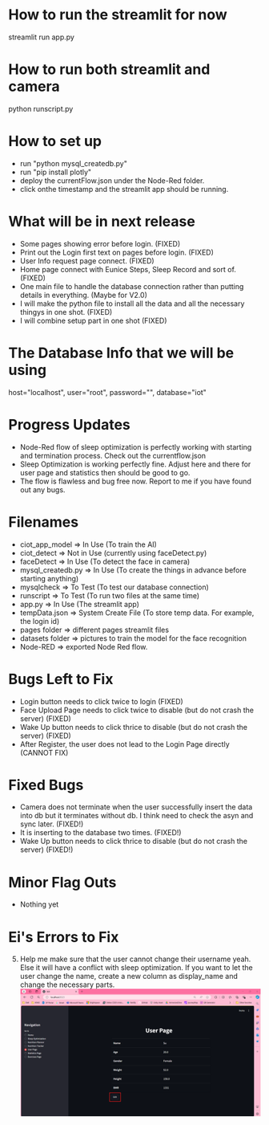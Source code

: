 # How to run the streamlit for now

streamlit run app.py

# How to run both streamlit and camera

python runscript.py

# How to set up

- run "python mysql_createdb.py"
- run "pip install plotly"
- deploy the currentFlow.json under the Node-Red folder.
- click onthe timestamp and the streamlit app should be running.

# What will be in next release

- Some pages showing error before login. (FIXED)
- Print out the Login first text on pages before login. (FIXED)
- User Info request page connect. (FIXED)
- Home page connect with Eunice Steps, Sleep Record and sort of. (FIXED)
- One main file to handle the database connection rather than putting details in everything. (Maybe for V2.0)
- I will make the python file to install all the data and all the necessary thingys in one shot. (FIXED)
- I will combine setup part in one shot (FIXED)

# The Database Info that we will be using

host="localhost",
user="root",
password="",
database="iot"

# Progress Updates

- Node-Red flow of sleep optimization is perfectly working with starting and termination process. Check out the currentflow.json
- Sleep Optimization is working perfectly fine. Adjust here and there for user page and statistics then should be good to go.
- The flow is flawless and bug free now. Report to me if you have found out any bugs. 

# Filenames

- ciot_app_model => In Use (To train the AI)
- ciot_detect => Not in Use (currently using faceDetect.py)
- faceDetect => In Use (To detect the face in camera)
- mysql_createdb.py => In Use (To create the things in advance before starting anything)
- mysqlcheck => To Test (To test our database connection)
- runscript => To Test (To run two files at the same time)
- app.py => In Use (The streamlit app)
- tempData.json => System Create File (To store temp data. For example, the login id)
- pages folder => different pages streamlit files
- datasets folder => pictures to train the model for the face recognition
- Node-RED => exported Node Red flow.

# Bugs Left to Fix

- Login button needs to click twice to login (FIXED)
- Face Upload Page needs to click twice to disable (but do not crash the server) (FIXED)
- Wake Up button needs to click thrice to disable (but do not crash the server) (FIXED)
- After Register, the user does not lead to the Login Page directly (CANNOT FIX)

# Fixed Bugs

- Camera does not terminate when the user successfully insert the data into db but it terminates without db. I think need to check the asyn and sync later. (FIXED!)
- It is inserting to the database two times. (FIXED!)
- Wake Up button needs to click thrice to disable (but do not crash the server) (FIXED!)

# Minor Flag Outs

- Nothing yet

# Ei's Errors to Fix

5. Help me make sure that the user cannot change their username yeah. Else it will have a conflict with sleep optimization. If you want to let the user change the name, create a new column as display_name and change the necessary parts. 
   ![alt text](image-4.png)
